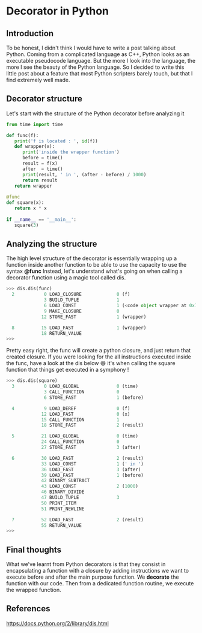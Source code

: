 
# Decorator in Python

## Introduction

To be honest, I didn't think I would have to write a post talking about Python. Coming from a complicated language as C++,
Python looks as an executable pseudocode language. But the more I look into the language, the more I see the beauty of the Python language. So I decided to write this little post about a feature that most Python scripters barely touch, but that I find extremely well made.

## Decorator structure

Let's start with the structure of the Python decorator before analyzing it

```python
from time import time

def func(f):
   print('f is located : ', id(f))
   def wrapper(x):
      print('inside the wrapper function')
      before = time()
      result = f(x)
      after  = time()
      print(result, ' in ', (after - before) / 1000)
      return result
   return wrapper
   
@func
def square(x):
   return x * x
   
if __name__ == '__main__':
   square(3)
```

## Analyzing the structure

The high level structure of the decorator is essentially wrapping up a function inside another function to be able to use the capacity to use the syntax **@func**
Instead, let's understand what's going on when calling a decorator function using a magic tool called dis.

```python
>>> dis.dis(func)
  2           0 LOAD_CLOSURE             0 (f)
              3 BUILD_TUPLE              1
              6 LOAD_CONST               1 (<code object wrapper at 0x7fa8d1645e30, file "<stdin>", line 2>)
              9 MAKE_CLOSURE             0
             12 STORE_FAST               1 (wrapper)

  8          15 LOAD_FAST                1 (wrapper)
             18 RETURN_VALUE        
>>> 
```

Pretty easy right, the func will create a python closure, and just return that created closure.
If you were looking for the all instructions executed inside the func, have a look at the dis below :smile:
it's when calling the square function that things get executed in a symphony !

```python
>>> dis.dis(square)
  3           0 LOAD_GLOBAL              0 (time)
              3 CALL_FUNCTION            0
              6 STORE_FAST               1 (before)

  4           9 LOAD_DEREF               0 (f)
             12 LOAD_FAST                0 (x)
             15 CALL_FUNCTION            1
             18 STORE_FAST               2 (result)

  5          21 LOAD_GLOBAL              0 (time)
             24 CALL_FUNCTION            0
             27 STORE_FAST               3 (after)

  6          30 LOAD_FAST                2 (result)
             33 LOAD_CONST               1 (' in ')
             36 LOAD_FAST                3 (after)
             39 LOAD_FAST                1 (before)
             42 BINARY_SUBTRACT     
             43 LOAD_CONST               2 (1000)
             46 BINARY_DIVIDE       
             47 BUILD_TUPLE              3
             50 PRINT_ITEM          
             51 PRINT_NEWLINE       

  7          52 LOAD_FAST                2 (result)
             55 RETURN_VALUE        
>>> 
```

## Final thoughts

What we've learnt from Python decorators is that they consist in encapsulating a function with a closure by adding instructions we want to execute before and after the main purpose function. We **decorate** the function with our code.
Then from a dedicated function routine, we execute the wrapped function.

## References 

https://docs.python.org/2/library/dis.html



